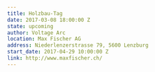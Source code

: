 ```yaml
---
title: Holzbau-Tag
date: 2017-03-08 18:00:00 Z
state: upcoming
author: Voltage Arc
location: Max Fischer AG
address: Niederlenzerstrasse 79, 5600 Lenzburg
start_date: 2017-04-29 10:00:00 Z
link: http://www.maxfischer.ch/
---
```


